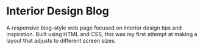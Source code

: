 # Interior Design Blog 
A responsive blog-style web page focused on interior design tips and inspiration. Built using HTML and CSS, this was my first attempt at making a layout that adjusts to different screen sizes.
